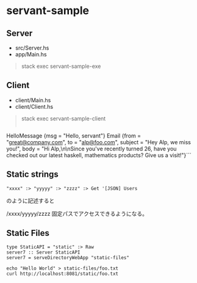 # servant-sample


## Server

* src/Server.hs
* app/Main.hs
> stack exec servant-sample-exe


## Client
* client/Main.hs
* client/Client.hs

> stack exec servant-sample-client 
> ```Position {xCoord = 10, yCoord = 10}
HelloMessage {msg = "Hello, servant"}
Email {from = "great@company.com", to = "alp@foo.com", subject = "Hey Alp, we miss you!", body = "Hi Alp,\n\nSince you've recently turned 26, have you checked out our latest haskell, mathematics products? Give us a visit!"}```


## Static strings

```
"xxxx" :> "yyyyy" :> "zzzz" :> Get '[JSON] Users
```
のように記述すると

/xxxx/yyyyy/zzzz 固定パスでアクセスできるようになる。


## Static Files

```
type StaticAPI = "static" :> Raw
server7 :: Server StaticAPI
server7 = serveDirectoryWebApp "static-files"

echo "Hello World" > static-files/foo.txt
curl http://localhost:8081/static/foo.txt
```



